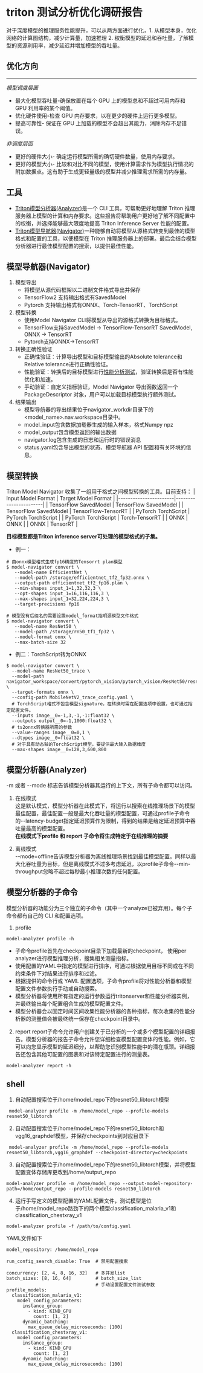 # triton 测试分析优化调研报告 
对于深度模型的推理服务性能提升，可以从两方面进行优化，1. 从模型本身，优化网络的计算图结构，减少计算量，加速推理 2. 权衡模型的延迟和吞吐量，了解模型的资源利用率，减少延迟并增加模型的吞吐量。

## 优化方向
***
_模型调度层面_
* 最大化模型吞吐量-确保放置在每个 GPU 上的模型总和不超过可用内存和 GPU 利用率的某个阈值。
* 优化硬件使用-检查 GPU 内存要求，以在更少的硬件上运行更多模型。
* 提高可靠性- 保证在 GPU 上加载的模型不会超出其能力，消除内存不足错误。  

_非调度层面_
* 更好的硬件大小- 确定运行模型所需的确切硬件数量，使用内存要求。
* 更好的模型大小- 比较和对比不同的模型，使用计算需求作为模型执行情况的附加数据点。这有助于生成更轻量级的模型并减少推理需求所需的内存量。

## 工具
* [Triton模型分析器(Analyzer)](https://github.com/triton-inference-server/model_analyzer)是一个 CLI 工具，可帮助更好地理解 Triton 推理服务器上模型的计算和内存要求。这些报告将帮助用户更好地了解不同配置中的权衡，并选择能够最大限度地提高 Triton Inference Server 性能的配置。   
* [Triton模型导航器(Navigator)](https://github.com/triton-inference-server/model_analyzer)一种能够自动将模型从源格式转变到最佳的模型格式和配置的工具，以便模型在 Triton 推理服务器上的部署。最后会结合模型分析器进行最佳模型配置的搜索，以提供最佳性能。

## 模型导航器(Navigator)
1. 模型导出
    * 将模型从源代码框架以二进制文件格式导出并保存
    * TensorFlow2 支持输出格式有SavedModel
    * Pytorch 支持输出格式有ONNX、Torch-TensorRT、TorchScript
1. 模型转换
    * 使用Model Navigator CLI将模型从导出的源格式转换为目标格式。
    * TensorFlow支持SavedModel -> TensorFlow-TensorRT SavedModel, ONNX -> TensorRT
    * Pytorch支持ONNX->TensorRT
1. 转换正确性验证
    * 正确性验证：计算导出模型和目标模型输出的Absolute tolerance和Relative tolerance进行正确性验证。
    * 性能验证：转换后的目标模型进行[性能分析测试](https://github.com/triton-inference-server/server/blob/main/docs/perf_analyzer.md)，验证转换后是否有性能优化和加速。
    * 手动验证：自定义指标验证，Model Navigator 导出函数返回一个 PackageDescriptor 对象，用户可以加载目标模型执行额外测试。
1. 结果输出
    * 模型导航器的导出结果位于navigator_workdir目录下的<model_name>.nav.workspace目录中。
    * model_input包含数据加载器生成的输入样本，格式Numpy npz 
    * model_output包含模型返回的输出数据
    * navigator.log包含生成的日志和运行时的错误消息
    * status.yaml包含导出模型的状态、模型导航器 API 配置和有关环境的信息。

## 模型转换
Triton Model Navigator 收集了一组用于格式之间模型转换的工具。目前支持：
| Input Model Format    | Target Model Format   |
|-----------------------|-----------------------|
| TensorFlow SavedModel | TensorFlow SavedModel |
| TensorFlow SavedModel | TensorFlow-TensorRT |
| PyTorch TorchScript   | PyTorch TorchScript   |
| PyTorch TorchScript   | Torch-TensorRT   |
| ONNX   | ONNX   |
| ONNX  | TensorRT   |

__目标模型都是Triton inference server可处理的模型格式的子集。__  
* 例一：
```
# 由onnx模型格式生成fp16精度的Tensorrt plan模型
$ model-navigator convert \
   --model-name EfficientNet \
   --model-path /storage/efficientnet_tf2_fp32.onnx \
   --output-path efficientnet_tf2_fp16.plan \
   --min-shapes input_1=1,32,32,3 \
   --opt-shapes input_1=16,116,116,3 \
   --max-shapes input_1=32,224,224,3 \
   --target-precisions fp16

# 模型没有后缀名的需要设置model_format指明源模型文件格式 
$ model-navigator convert \
   --model-name ResNet50 \
   --model-path /storage/rn50_tf1_fp32 \
   --model-format onnx \
   --max-batch-size 32
```
* 例二：TorchScript转为ONNX
```
$ model-navigator convert \
  --model-name ResNet50_trace \
  --model-path navigator_workspace/convert/pytorch_vision/pytorch_vision/ResNet50/resnet50_ts_trace.pt \
  --target-formats onnx \
  --config-path MobileNetV2_trace_config.yaml \
  # TorchScript格式不包含模型signature，在转换时需在配置选项中设置，也可通过指定配置文件。
  --inputs image__0=-1,3,-1,-1:float32 \
  --outputs output__0=-1,1000:float32 \
  # ts2onnx转换器所需的参数
  --value-ranges image__0=0,1 \
  --dtypes image__0=float32 \
  # 对于具有动态轴的TorchScript模型，要提供最大输入数据维度
  --max-shapes image__0=128,3,600,800
```

## 模型分析器(Analyzer) 
-m 或者 --mode 标志告诉模型分析器其运行的上下文，所有子命令都可以访问。  
1. 在线模式  
这是默认模式，模型分析器在此模式下，将运行以搜索在线推理场景下的模型最佳配置，最佳配置一般是最大化吞吐量的模型配置，可通过profile子命令的--latency-budget指定延迟预算作为限制，得到的结果是给定延迟预算中吞吐量最高的模型配置。  
__在线模式下profile 和 report 子命令将生成特定于在线推理的摘要__  

2. 离线模式  
--mode=offline告诉模型分析器为离线推理场景找到最佳模型配置。同样以最大化吞吐量为目标，但是离线模式不过多考虑延迟，以profile子命令--min-throughput忽略不超过每秒最小推理次数的任何配置。  

## 模型分析器的子命令 
模型分析器的功能分为三个独立的子命令（其中一个analyze已被弃用）。每个子命令都有自己的 CLI 和配置选项。
1. profile  
```
model-analyzer profile -h
```
* 子命令profile首先在checkpoint目录下加载最新的checkpoint， 使用per analyzer进行模型推理分析，搜集相关测量指标。  
* 使用配置的YAML中指定的模型进行排序，可通过根据使用目标不同或在不同约束条件下对结果进行排序和过滤。
* 根据提供的命令行或 YAML 配置选项，子命令profile将对性能分析器和模型配置文件参数执行手动或自动搜索。
* 模型分析器将使用所有指定的运行参数运行tritonserver和性能分析器实例，并最终输出每个配置组合生成的模型配置文件。
* 模型分析器会以固定时间区间收集性能分析器的各种指标，每次收集的性能分析器的测量值会被最终统一保存在checkpoint目录中。


2. report
report子命令允许用户创建关于已分析的一个或多个模型配置的详细报告。模型分析器的报告子命令允许您详细检查模型配置变体的性能。例如，它可以向您显示模型的延迟细分，以帮助您识别模型性能中的潜在瓶颈。详细报告还包含其他可配置的图表和对该特定配置进行的测量表。
```
model-analyzer report -h
```

## shell
1. 自动配置搜索位于/home/model_repo下的resnet50_libtorch模型
```
 model-analyzer profile -m /home/model_repo --profile-models resnet50_libtorch
```
2. 自动配置搜索位于/home/model_repo下的resnet50_libtorch和vgg16_graphdef模型，并保存checkpoints到对应目录下
```
 model-analyzer profile -m /home/model_repo --profile-models resnet50_libtorch,vgg16_graphdef --checkpoint-directory=checkpoints
```
3. 自动配置搜索位于/home/model_repo下的resnet50_libtorch模型，并将模型配置变体存储库更改到/home/output_repo
```
model-analyzer profile -m /home/model_repo --output-model-repository-path=/home/output_repo --profile-models resnet50_libtorch
```
4. 运行手写定义的模型配置的YAML配置文件，测试模型是位于/home/model_repo路劲下的两个模型classification_malaria_v1和classification_chestxray_v1
```
model-analyzer profile -f /path/to/config.yaml
```
YAML文件如下
```
model_repository: /home/model_repo

run_config_search_disable: True  # 禁用配置搜索

concurrency: [2, 4, 8, 16, 32]   # 多并发list
batch_sizes: [8, 16, 64]         # batch_size_list
                                 # 手动设置配置文件测试参数
profile_models:
  classification_malaria_v1:
    model_config_parameters:
      instance_group:
        - kind: KIND_GPU
          count: [1, 2]
      dynamic_batching:
        max_queue_delay_microseconds: [100]
  classification_chestxray_v1:
    model_config_parameters:
      instance_group:
        - kind: KIND_GPU
          count: [1, 2]
      dynamic_batching:
        max_queue_delay_microseconds: [100]
```